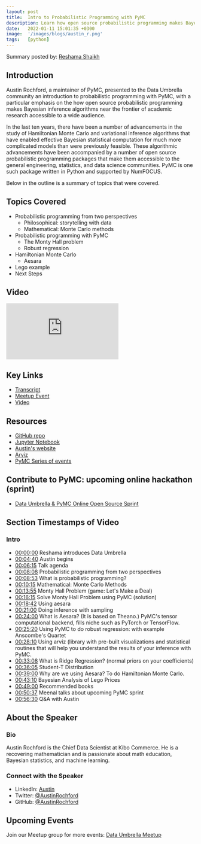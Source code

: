 ```yaml
---
layout: post
title:  Intro to Probabilistic Programming with PyMC
description: Learn how open source probabilistic programming makes Bayesian inference algorithms near the frontier of academic research accessible to a wide audience.
date:   2022-01-11 15:01:35 +0300
image:  '/images/blogs/austin_r.png'
tags:   [python]
---
```


Summary posted by: [Reshama Shaikh](https://reshamas.github.io)

## Introduction

Austin Rochford, a maintainer of PyMC, presented to the Data Umbrella community an introduction to probabilistic programming with PyMC, with a particular emphasis on the how open source probabilistic programming makes Bayesian inference algorithms near the frontier of academic research accessible to a wide audience.

In the last ten years, there have been a number of advancements in the study of Hamiltonian Monte Carlo and variational inference algorithms that have enabled effective Bayesian statistical computation for much more complicated models than were previously feasible. These algorithmic advancements have been accompanied by a number of open source probabilistic programming packages that make them accessible to the general engineering, statistics, and data science communities. PyMC is one such package written in Python and supported by NumFOCUS.

Below in the outline is a summary of topics that were covered.

## Topics Covered
- Probabilistic programming from two perspectives
    - Philosophical: storytelling with data
    - Mathematical: Monte Carlo methods
- Probabilistic programming with PyMC
    - The Monty Hall problem
    - Robust regression
- Hamiltonian Monte Carlo
    - Aesara
- Lego example
- Next Steps

## Video
<p>
<iframe src="https://www.youtube.com/embed/Qu6-_AnRCs8" loading="lazy" frameborder="0" allowfullscreen></iframe>
</p>

## Key Links
- [Transcript](https://github.com/data-umbrella/event-transcripts/blob/main/2022/41-austin-pymc.md)
- [Meetup Event](https://www.meetup.com/data-umbrella/events/282790294/)
- [Video](https://youtu.be/Qu6-_AnRCs8)

## Resources
- [GitHub repo](https://github.com/pymc-devs/pymc-data-umbrella/tree/main/webinars)
- [Jupyter Notebook](https://github.com/pymc-devs/pymc-data-umbrella/blob/main/webinars/probabilistic_programming_with_pymc/notebook.ipynb)
- [Austin's website](https://austinrochford.com/talks.htmlhttps://austinrochford.com/talks.html)
- [Arviz](https://github.com/arviz-devs/arviz)
- [PyMC Series of events](https://pymc-data-umbrella.xyz/en/latest/webinars/index.html)

## Contribute to PyMC: upcoming online hackathon (sprint)
- [Data Umbrella & PyMC Online Open Source Sprint](https://www.meetup.com/data-umbrella/events/283178769/)


## Section Timestamps of Video

### Intro
- [00:00:00](https://www.youtube.com/watch?v=d48WGkePFq0&t=0s) Reshama introduces Data Umbrella
- [00:04:40](https://www.youtube.com/watch?v=Qu6-_AnRCs8&t=280s) Austin begins
- [00:06:15](https://www.youtube.com/watch?v=Qu6-_AnRCs8&t=375s) Talk agenda
- [00:08:08](https://www.youtube.com/watch?v=Qu6-_AnRCs8&t=488s) Probabilistic programming from two perspectives
- [00:08:53](https://www.youtube.com/watch?v=Qu6-_AnRCs8&t=533s) What is probabilistic programming?
- [00:10:15](https://www.youtube.com/watch?v=Qu6-_AnRCs8&t=615s) Mathematical: Monte Carlo Methods
- [00:13:55](https://www.youtube.com/watch?v=Qu6-_AnRCs8&t=835s) Monty Hall Problem (game: Let's Make a Deal)
- [00:16:15](https://www.youtube.com/watch?v=Qu6-_AnRCs8&t=975s) Solve Monty Hall Problem using PyMC (solution)
- [00:18:42](https://www.youtube.com/watch?v=Qu6-_AnRCs8&t=1122s) Using aesara
- [00:21:00](https://www.youtube.com/watch?v=Qu6-_AnRCs8&t=1260s) Doing inference with sampling
- [00:24:00](https://www.youtube.com/watch?v=Qu6-_AnRCs8&t=1440s) What is Aesara? (It is based on Theano.) PyMC's tensor computational backend, fills niche such as PyTorch or TensorFlow.
- [00:25:20](https://www.youtube.com/watch?v=Qu6-_AnRCs8&t=1520s) Using PyMC to do robust regression: with example Anscombe's Quartet
- [00:28:10](https://www.youtube.com/watch?v=Qu6-_AnRCs8&t=1690s) Using arviz (library with pre-built visualizations and statistical routines that will help you understand the results of your inference with PyMC.
- [00:33:08](https://www.youtube.com/watch?v=Qu6-_AnRCs8&t=1988s) What is Ridge Regression? (normal priors on your coefficients)
- [00:36:05](https://www.youtube.com/watch?v=Qu6-_AnRCs8&t=2165s) Student-T Distribution
- [00:39:00](https://www.youtube.com/watch?v=Qu6-_AnRCs8&t=2340s) Why are we using Aesara? To do Hamiltonian Monte Carlo.
- [00:43:10](https://www.youtube.com/watch?v=Qu6-_AnRCs8&t=2590s) Bayesian Analysis of Lego Prices
- [00:49:00](https://www.youtube.com/watch?v=Qu6-_AnRCs8&t=2940s) Recommended books
- [00:50:37](https://www.youtube.com/watch?v=Qu6-_AnRCs8&t=3037s) Meenal talks about upcoming PyMC sprint
- [00:56:30](https://www.youtube.com/watch?v=Qu6-_AnRCs8&t=3390s) Q&A with Austin

## About the Speaker

### Bio
Austin Rochford is the Chief Data Scientist at Kibo Commerce. He is a recovering mathematician and is passionate about math education, Bayesian statistics, and machine learning.

### Connect with the Speaker

- LinkedIn: [Austin](https://www.linkedin.com/in/austin-rochford/)
- Twitter: [@AustinRochford](https://twitter.com/AustinRochford)
- GitHub: [@AustinRochford](https://github.com/AustinRochford/)

## Upcoming Events
Join our Meetup group for more events: [Data Umbrella Meetup](https://www.meetup.com/data-umbrella)